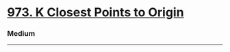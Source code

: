# [973. K Closest Points to Origin](https://leetcode.com/problems/k-closest-points-to-origin/)
### Medium 
---
